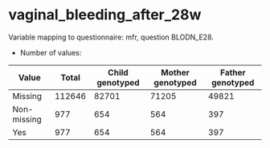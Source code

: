 # vaginal_bleeding_after_28w
Variable mapping to questionnaire: mfr, question BLODN_E28.
- Number of values:

| Value | Total | Child genotyped | Mother genotyped | Father genotyped |
| ----- | ----- | --------------- | ---------------- | ---------------- |
| Missing | 112646 | 82701 | 71205 | 49821 |
| Non-missing | 977 | 654 | 564 | 397 |
| Yes | 977 | 654 | 564 |397 |



